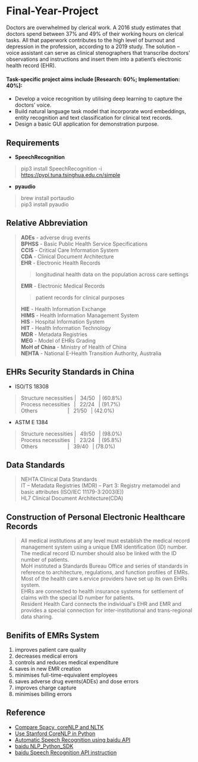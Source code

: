 # Final-Year-Project
Doctors are overwhelmed by clerical work. A 2016 study estimates that doctors spend between 37% and 49% of their working hours on clerical tasks. All that paperwork contributes to the high level of burnout and depression in the profession, according to a 2019 study. The solution – voice assistant can serve as clinical stenographers that transcribe doctors’ observations and instructions and insert them into a patient’s electronic health record (EHR).

#### Task-specific project aims include [Research: 60%; Implementation: 40%]:
*  Develop a voice recognition by utilising deep learning to capture the doctors’ voice.  
* Build natural language task model that incorporate word embeddings, entity recognition and text classification for clinical text records.  
* Design a basic GUI application for demonstration purpose.  

## Requirements
* **SpeechRecognition**  
> pip3 install SpeechRecognition -i https://pypi.tuna.tsinghua.edu.cn/simple  
* **pyaudio**  
> brew install portaudio  
> pip3 install pyaudio  

## Relative Abbreviation
> **ADEs** - adverse drug events  
> **BPHSS** - Basic Public Health Service Specifications  
> **CCIS** - Critical Care Information System  
> **CDA** - Clinical Document Architecture  
> **EHR** - Electronic Health Records  
>> longitudinal health data on the population across care settings
>  
> **EMR** - Electronic Medical Records  
>> patient records for clinical purposes
>  
> **HIE** - Health Information Exchange  
> **HIMS** - Health Information Management System  
> **HIS** - Hospital Information System  
> **HIT** - Health Information Technology  
> **MDR** - Metadata Registries  
> **MEG** - Model of EHRs Grading  
> **MoH of China** - Ministry of Health of China  
> **NEHTA** - National E-Health Transition Authority, Australia  

## EHRs Security Standards in China
* ISO/TS 18308
> Structure necessities |&ensp; 34/50 &ensp;| (60.8%)  
> Process necessities &ensp;|&ensp; 22/24 &ensp;| (91.7%)  
> Others &ensp;&ensp;&ensp;&ensp;&ensp;&ensp;&ensp;&ensp;&ensp;&ensp;&ensp;|&ensp;  21/50 &ensp;| (42.0%)  
* ASTM E 1384
> Structure necessities |&ensp; 49/50 &ensp;| (98.0%)  
> Process necessities &ensp;|&ensp; 23/24 &ensp;| (95.8%)  
> Others &ensp;&ensp;&ensp;&ensp;&ensp;&ensp;&ensp;&ensp;&ensp;&ensp;&ensp;|&ensp;  39/40 &ensp;| (78.0%)  

## Data Standards
> NEHTA Clinical Data Standards  
> IT – Metadata Registries (MDR) – Part 3: Registry metamodel and basic attributes (ISO/IEC 11179-3:2003(E))  
> HL7 Clinical Document Architecture(CDA)  

## Construction of Personal Electronic Healthcare Records
> All medical institutions at any level must establish the medical record management system using a unique EMR identification (ID) number.  
> The medical record ID number should also be linked with the ID number of patients.  
> MoH instituted a Standards Bureau Office and series of standards in reference to architecture, regulations, and function profiles of EMRs.  
> Most of the health care s.ervice providers have set up its own EHRs system.  
> EHRs are connected to health insurance systems for settlement of claims with the special ID number for patients.  
> Resident Health Card connects the individual's EHR and EMR and provides a special connection for inter-institutional and trans-regional data sharing.  

## Benifits of EMRs System
1. improves patient care quality  
2. decreases medical errors  
3. controls and reduces medical expenditure   
4. saves in new EMR creation  
5. minimises full-time-equivalent employees  
6. saves adverse drug events(ADEs) and dose errors  
7. improves charge capture  
8. minimises billing errors  

## Reference
* [Compare Spacy, coreNLP and NLTK](https://blog.csdn.net/weixin_33278772/article/details/89135777)  
* [Use Stanford CoreNLP in Python](https://blog.csdn.net/qq_35203425/article/details/80451243)  
* [Automatic Speech Recognition using baidu API](https://blog.csdn.net/weixin_40796925/article/details/98041155)
* [baidu NLP_Python_SDK](http://ai.baidu.com/ai-doc/NLP/tk6z52b9z)
* [baidu Speech Recognition API instruction](https://ai.baidu.com/ai-doc/SPEECH/1k4o0bmc7)